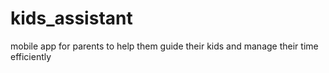 # kids_assistant
mobile app for parents to help them guide their kids and manage their time efficiently
